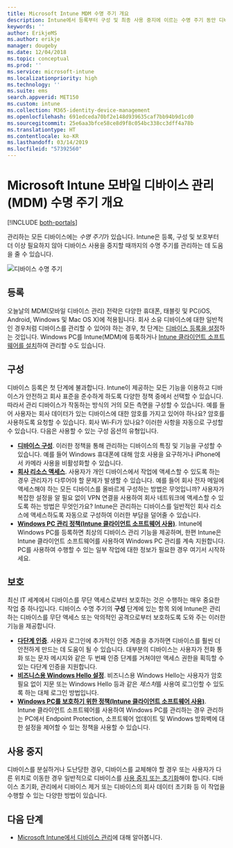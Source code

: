 ```yaml
---
title: Microsoft Intune MDM 수명 주기 개요
description: Intune에서 등록부터 구성 및 최종 사용 중지에 이르는 수명 주기 동안 디바이스를 관리하는 데 어떤 도움을 주는지 알아봅니다.
keywords: ''
author: ErikjeMS
ms.author: erikje
manager: dougeby
ms.date: 12/04/2018
ms.topic: conceptual
ms.prod: ''
ms.service: microsoft-intune
ms.localizationpriority: high
ms.technology: ''
ms.suite: ems
search.appverid: MET150
ms.custom: intune
ms.collection: M365-identity-device-management
ms.openlocfilehash: 691edceda70bf2e148d939635caf7bb94b9d1cd0
ms.sourcegitcommit: 25e6aa3bfce58ce8d9f8c054bc338cc3dff4a78b
ms.translationtype: HT
ms.contentlocale: ko-KR
ms.lasthandoff: 03/14/2019
ms.locfileid: "57392560"
---
```

# <a name="overview-of-the-microsoft-intune-mobile-device-management-mdm-lifecycle"></a>Microsoft Intune 모바일 디바이스 관리(MDM) 수명 주기 개요

[!INCLUDE [both-portals](./includes/note-for-both-portals.md)]

관리하는 모든 디바이스에는 *수명 주기*가 있습니다. Intune은 등록, 구성 및 보호부터 더 이상 필요하지 않아 디바이스 사용을 중지할 때까지의 수명 주기를 관리하는 데 도움을 줄 수 있습니다.

![디바이스 수명 주기](./media/device-lifecycle.png "Intune 디바이스 수명 주기")

## <a name="enroll"></a>등록
오늘날의 MDM(모바일 디바이스 관리) 전략은 다양한 휴대폰, 태블릿 및 PC(iOS, Android, Windows 및 Mac OS X)에 적용됩니다. 회사 소유 디바이스에 대한 일반적인 경우처럼 디바이스를 관리할 수 있어야 하는 경우, 첫 단계는 [디바이스 등록을 설정](device-enrollment.md)하는 것입니다. Windows PC를 Intune(MDM)에 등록하거나 [Intune 클라이언트 소프트웨어를 설치](manage-windows-pcs-with-microsoft-intune.md)하여 관리할 수도 있습니다.

## <a name="configure"></a>구성
디바이스 등록은 첫 단계에 불과합니다. Intune이 제공하는 모든 기능을 이용하고 디바이스가 안전하고 회사 표준을 준수하게 하도록 다양한 정책 중에서 선택할 수 있습니다. 따라서 관리 디바이스가 작동하는 방식의 거의 모든 측면을 구성할 수 있습니다. 예를 들어 사용자는 회사 데이터가 있는 디바이스에 대한 암호를 가지고 있어야 하나요? 암호를 사용하도록 요청할 수 있습니다. 회사 Wi-Fi가 있나요? 이러한 사항을 자동으로 구성할 수 있습니다. 다음은 사용할 수 있는 구성 옵션의 유형입니다.

- [**디바이스 구성**](device-profiles.md). 이러한 정책을 통해 관리하는 디바이스의 특징 및 기능을 구성할 수 있습니다. 예를 들어 Windows 휴대폰에 대해 암호 사용을 요구하거나 iPhone에서 카메라 사용을 비활성화할 수 있습니다.
- [**회사 리소스 액세스**](device-profiles.md). 사용자가 개인 디바이스에서 작업에 액세스할 수 있도록 하는 경우 관리자가 다루어야 할 문제가 발생할 수 있습니다. 예를 들어 회사 전자 메일에 액세스해야 하는 모든 디바이스를 올바르게 구성하는 방법은 무엇입니까? 사용자가 복잡한 설정을 알 필요 없이 VPN 연결을 사용하여 회사 네트워크에 액세스할 수 있도록 하는 방법은 무엇인가요? Intune은 관리하는 디바이스를 일반적인 회사 리소스에 액세스하도록 자동으로 구성하여 이러한 부담을 덜어줄 수 있습니다.
- [**Windows PC 관리 정책(Intune 클라이언트 소프트웨어 사용)**](common-windows-pc-management-tasks-with-the-microsoft-intune-computer-client.md). Intune에 Windows PC를 등록하면 최상의 디바이스 관리 기능을 제공하며, 한편 Intune은 Intune 클라이언트 소프트웨어를 사용하여 Windows PC 관리를 계속 지원합니다. PC를 사용하여 수행할 수 있는 일부 작업에 대한 정보가 필요한 경우 여기서 시작하세요.

## <a name="protect"></a>보호
최신 IT 세계에서 디바이스를 무단 액세스로부터 보호하는 것은 수행하는 매우 중요한 작업 중 하나입니다. 디바이스 수명 주기의 **구성** 단계에 있는 항목 외에 Intune은 관리하는 디바이스를 무단 액세스 또는 악의적인 공격으로부터 보호하도록 도와 주는 이러한 기능을 제공합니다.
- [**다단계 인증**](multi-factor-authentication.md). 사용자 로그인에 추가적인 인증 계층을 추가하면 디바이스를 훨씬 더 안전하게 만드는 데 도움이 될 수 있습니다. 대부분의 디바이스는 사용자가 전화 통화 또는 문자 메시지와 같은 두 번째 인증 단계를 거쳐야만 액세스 권한을 획득할 수 있는 다단계 인증을 지원합니다.
- [**비즈니스용 Windows Hello 설정**](windows-hello.md). 비즈니스용 Windows Hello는 사용자가 암호 필요 없이 지문 또는 Windows Hello 등과 같은 *제스처*를 사용여 로그인할 수 있도록 하는 대체 로그인 방법입니다.
- [**Windows PC를 보호하기 위한 정책(Intune 클라이언트 소프트웨어 사용)**](policies-to-protect-windows-pcs-in-microsoft-intune.md). Intune 클라이언트 소프트웨어를 사용하여 Windows PC를 관리하는 경우 관리하는 PC에서 Endpoint Protection, 소프트웨어 업데이트 및 Windows 방화벽에 대한 설정을 제어할 수 있는 정책을 사용할 수 있습니다.

## <a name="retire"></a>사용 중지
디바이스를 분실하거나 도난당한 경우, 디바이스를 교체해야 할 경우 또는 사용자가 다른 위치로 이동한 경우 일반적으로 디바이스를 [사용 중지 또는 초기화](device-management.md)해야 합니다. 디바이스 초기화, 관리에서 디바이스 제거 또는 디바이스의 회사 데이터 초기화 등 이 작업을 수행할 수 있는 다양한 방법이 있습니다.

## <a name="next-steps"></a>다음 단계

- [Microsoft Intune에서 디바이스 관리](device-management.md)에 대해 알아봅니다.
